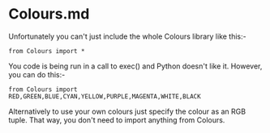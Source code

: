 # Colours.md

Unfortunately you can't just include the whole Colours library like this:-

```
from Colours import *
```
You code is being run in a call to exec() and Python doesn't like it. However, you can do this:-

```
from Colours import RED,GREEN,BLUE,CYAN,YELLOW,PURPLE,MAGENTA,WHITE,BLACK
```

Alternatively to use your own colours just specify the colour as an RGB tuple. That way, you don't need to import anything from Colours.





